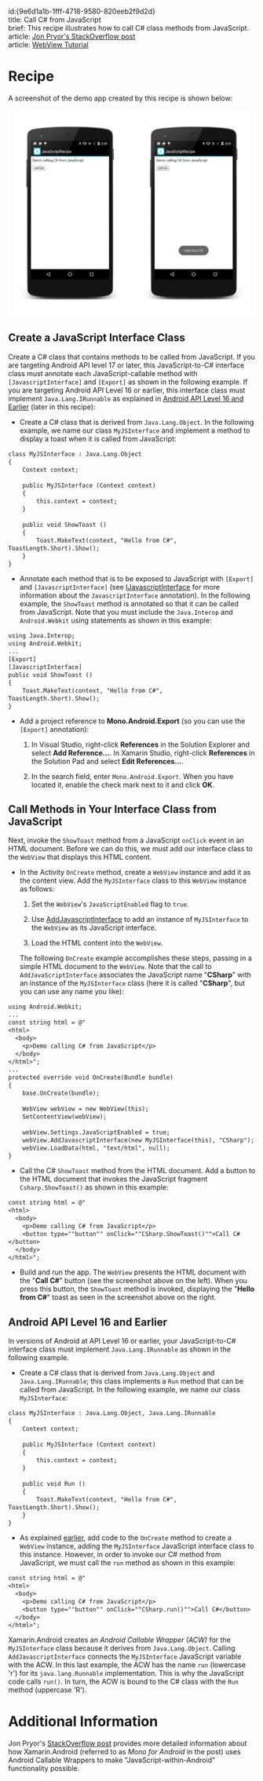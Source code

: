 id:{9e6d1a1b-1fff-4718-9580-820eeb2f9d2d}  
title: Call C# from JavaScript  
brief: This recipe illustrates how to call C# class methods from JavaScript.  
article: [Jon Pryor's StackOverflow post](http://stackoverflow.com/questions/9745168/monodroid-javascript-call-back/9746911)  
article: [WebView Tutorial](http://docs.xamarin.com/guides/android/user_interface/web_view)  

# Recipe

A screenshot of the demo app created by this recipe is shown below:

[ ![](Images/screenshots.png)](Images/screenshots.png)


<a name="annotate"></a>

## Create a JavaScript Interface Class

Create a C# class that contains methods to be called from JavaScript. 
If you are targeting Android API level 17 or later, this 
JavaScript-to-C# interface class must annotate each JavaScript-callable 
method with `[JavascriptInterface]` and `[Export]` as shown in the 
following example. If you are targeting Android API Level 16 or 
earlier, this interface class must implement `Java.Lang.IRunnable` as 
explained in [Android API Level 16 and Earlier](#userunnable) (later in this 
recipe): 


-   Create a C# class that is derived from `Java.Lang.Object`. 
    In the following example, we name our class `MyJSInterface` and
    implement a method to display a toast when it is called from
    JavaScript:

```
class MyJSInterface : Java.Lang.Object
{
    Context context;

    public MyJSInterface (Context context)
    {
        this.context = context;
    }

    public void ShowToast ()
    {
        Toast.MakeText(context, "Hello from C#", ToastLength.Short).Show();
    }
}
```

-   Annotate each method that is to be exposed to JavaScript with 
    `[Export]` and `[JavascriptInterface]` (see 
    [IJavascriptInterface](/api/type/Android.Webkit.IJavascriptInterface/)
    for more information about the `JavascriptInterface` annotation). 
    In the following example, the `ShowToast` method is annotated so 
    that it can be called from JavaScript. Note that you must include the 
    `Java.Interop` and `Android.Webkit` using statements as shown in this example: 

```
using Java.Interop;
using Android.Webkit;
...
[Export]
[JavascriptInterface]
public void ShowToast ()
{
    Toast.MakeText(context, "Hello from C#", ToastLength.Short).Show();
}
```

-   Add a project reference to **Mono.Android.Export** (so you can
    use the `[Export]` annotation):

    1.  In Visual Studio, right-click **References** in the Solution Explorer and 
        select **Add Reference...**. In Xamarin Studio, right-click **References** in 
        the Solution Pad and select **Edit References...**.

    2.  In the search field, enter `Mono.Android.Export`. When you have located it,
        enable the check mark next to it and click **OK**.


<a name="invoke"></a>

##  Call Methods in Your Interface Class from JavaScript

Next, invoke the `ShowToast` method from a JavaScript `onClick` 
event in an HTML document. Before we can do this, we must add our 
interface class to the `WebView` that displays this HTML content. 

-   In the Activity `OnCreate` method, create a `WebView` instance and 
    add it as the content view. Add the `MyJSInterface` class to this 
    `WebView` instance as follows: 

    1.  Set the `WebView`'s `JavaScriptEnabled` flag to `true`.

    2.  Use [AddJavascriptInterface](/api/member/Android.Webkit.WebView.AddJavascriptInterface) to add an instance of `MyJSInterface` to the `WebView` as its JavaScript interface.

    3.  Load the HTML content into the `WebView`.

    The following `OnCreate` example accomplishes these steps, passing 
    in a simple HTML document to the `WebView`. Note that the call 
    to `AddJavaScriptInterface` associates the JavaScript name "**CSharp**"
    with an instance of the `MyJSInterface` class (here it is called
    "**CSharp**", but you can use any name you like): 

```
using Android.Webkit;
...
const string html = @"
<html>
  <body>
    <p>Demo calling C# from JavaScript</p>
  </body>
</html>";
...
protected override void OnCreate(Bundle bundle)
{
    base.OnCreate(bundle);

    WebView webView = new WebView(this);
    SetContentView(webView);

    webView.Settings.JavaScriptEnabled = true;
    webView.AddJavascriptInterface(new MyJSInterface(this), "CSharp");
    webView.LoadData(html, "text/html", null);
}

```

-   Call the C# `ShowToast` method from the HTML document. Add a button to
    the HTML document that invokes the JavaScript fragment `Csharp.ShowToast()` as
    shown in this example:

```
const string html = @"
<html>
  <body>
    <p>Demo calling C# from JavaScript</p>
    <button type=""button"" onClick=""CSharp.ShowToast()"">Call C#</button>
  </body>
</html>";
```

-   Build and run the app. The `WebView` presents the HTML document
    with the "**Call C#**" button (see the screenshot above on the left). When
    you press this button, the `ShowToast` method is invoked,  displaying the 
    "**Hello from C#**" toast as seen in the screenshot above on the right.


<a name="userunnable"></a>

## Android API Level 16 and Earlier

In versions of Android at API Level 16 or earlier, your 
JavaScript-to-C# interface class must implement `Java.Lang.IRunnable` 
as shown in the following example. 

-   Create a C# class that is derived from `Java.Lang.Object` and 
    `Java.Lang.IRunnable`; this class implements a `Run` method that 
    can be called from JavaScript. In the following example, we name 
    our class `MyJSInterface`: 

```
class MyJSInterface : Java.Lang.Object, Java.Lang.IRunnable
{
    Context context;

    public MyJSInterface (Context context)
    {
        this.context = context;
    }

    public void Run ()
    {
        Toast.MakeText(context, "Hello from C#", ToastLength.Short).Show();
    }
}
```

-   As explained [earlier](#invoke), add code to the `OnCreate` method 
    to create a `WebView` instance, adding the `MyJSInterface` JavaScript 
    interface class to this instance. However, in order to invoke our 
    C# method from JavaScript, we must call the `run` method as shown in 
    this example: 

```
const string html = @"
<html>
  <body>
    <p>Demo calling C# from JavaScript</p>
    <button type=""button"" onClick=""CSharp.run()"">Call C#</button>
  </body>
</html>";
```

Xamarin.Android creates an *Android Callable Wrapper (ACW)* for the 
`MyJSInterface` class because it derives from `Java.Lang.Object`. 
Calling `AddJavascriptInterface` connects the `MyJSInterface` 
JavaScript variable with the ACW. In this last example, the ACW has the 
name `run` (lowercase 'r') for its `java.lang.Runnable` implementation. 
This is why the JavaScript code calls `run()`. In turn, the ACW is 
bound to the C# class with the `Run` method (uppercase 'R'). 

# Additional Information

Jon Pryor's 
[StackOverflow post](http://stackoverflow.com/questions/9745168/monodroid-javascript-call-back/9746911) 
provides more detailed information about how Xamarin.Android (referred 
to as *Mono for Android* in the post) uses Android Callable Wrappers to 
make "JavaScript-within-Android" functionality possible. 
